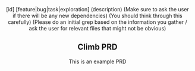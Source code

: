 <Climb>
  <header>
    <id>[id]</id>
    <type>[feature|bug|task|exploration]</type>
    <description>(description)</description>
  <newDependencies>(Make sure to ask the user if there will be any new dependencies)</newDependencies>
  <prerequisitChanges>(You should think through this carefully)</prerequisitChanges>
  <relevantFiles>(Please do an initial grep based on the information you gather / ask the user for relevant files that might not be obvious)</relevantFiles>
</Climb>

## Climb PRD
This is an example PRD